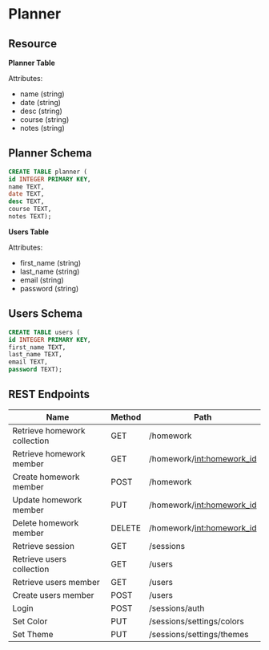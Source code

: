 # Planner

## Resource

**Planner Table**

Attributes:

* name (string)
* date (string)
* desc (string)
* course (string)
* notes (string)

## Planner Schema

```sql
CREATE TABLE planner (
id INTEGER PRIMARY KEY,
name TEXT,
date TEXT,
desc TEXT,
course TEXT,
notes TEXT);
```


**Users Table**

Attributes:

* first_name (string)
* last_name (string)
* email (string)
* password (string)

## Users Schema

```sql
CREATE TABLE users (
id INTEGER PRIMARY KEY,
first_name TEXT,
last_name TEXT,
email TEXT,
password TEXT);
```


## REST Endpoints

Name                           | Method | Path
-------------------------------|--------|------------------
Retrieve homework collection | GET    | /homework
Retrieve homework member     | GET    | /homework/<int:homework_id>
Create homework member       | POST   | /homework
Update homework member       | PUT    | /homework/<int:homework_id>
Delete homework member       | DELETE | /homework/<int:homework_id>
Retrieve session | GET    | /sessions
Retrieve users collection | GET    | /users
Retrieve users member | GET    | /users
Create users member | POST   | /users
Login | POST   | /sessions/auth
Set Color | PUT   | /sessions/settings/colors
Set Theme | PUT   | /sessions/settings/themes



